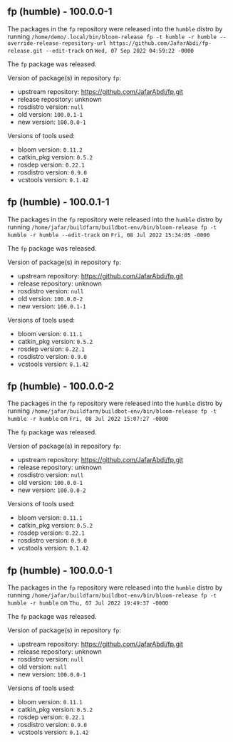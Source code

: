 ## fp (humble) - 100.0.0-1

The packages in the `fp` repository were released into the `humble` distro by running `/home/demo/.local/bin/bloom-release fp -t humble -r humble --override-release-repository-url https://github.com/JafarAbdi/fp-release.git --edit-track` on `Wed, 07 Sep 2022 04:59:22 -0000`

The `fp` package was released.

Version of package(s) in repository `fp`:

- upstream repository: https://github.com/JafarAbdi/fp.git
- release repository: unknown
- rosdistro version: `null`
- old version: `100.0.1-1`
- new version: `100.0.0-1`

Versions of tools used:

- bloom version: `0.11.2`
- catkin_pkg version: `0.5.2`
- rosdep version: `0.22.1`
- rosdistro version: `0.9.0`
- vcstools version: `0.1.42`


## fp (humble) - 100.0.1-1

The packages in the `fp` repository were released into the `humble` distro by running `/home/jafar/buildfarm/buildbot-env/bin/bloom-release fp -t humble -r humble --edit-track` on `Fri, 08 Jul 2022 15:34:05 -0000`

The `fp` package was released.

Version of package(s) in repository `fp`:

- upstream repository: https://github.com/JafarAbdi/fp.git
- release repository: unknown
- rosdistro version: `null`
- old version: `100.0.0-2`
- new version: `100.0.1-1`

Versions of tools used:

- bloom version: `0.11.1`
- catkin_pkg version: `0.5.2`
- rosdep version: `0.22.1`
- rosdistro version: `0.9.0`
- vcstools version: `0.1.42`


## fp (humble) - 100.0.0-2

The packages in the `fp` repository were released into the `humble` distro by running `/home/jafar/buildfarm/buildbot-env/bin/bloom-release fp -t humble -r humble` on `Fri, 08 Jul 2022 15:07:27 -0000`

The `fp` package was released.

Version of package(s) in repository `fp`:

- upstream repository: https://github.com/JafarAbdi/fp.git
- release repository: unknown
- rosdistro version: `null`
- old version: `100.0.0-1`
- new version: `100.0.0-2`

Versions of tools used:

- bloom version: `0.11.1`
- catkin_pkg version: `0.5.2`
- rosdep version: `0.22.1`
- rosdistro version: `0.9.0`
- vcstools version: `0.1.42`


## fp (humble) - 100.0.0-1

The packages in the `fp` repository were released into the `humble` distro by running `/home/jafar/buildfarm/buildbot-env/bin/bloom-release fp -t humble -r humble` on `Thu, 07 Jul 2022 19:49:37 -0000`

The `fp` package was released.

Version of package(s) in repository `fp`:

- upstream repository: https://github.com/JafarAbdi/fp.git
- release repository: unknown
- rosdistro version: `null`
- old version: `null`
- new version: `100.0.0-1`

Versions of tools used:

- bloom version: `0.11.1`
- catkin_pkg version: `0.5.2`
- rosdep version: `0.22.1`
- rosdistro version: `0.9.0`
- vcstools version: `0.1.42`


